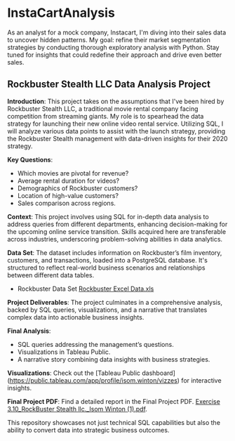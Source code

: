 # InstaCartAnalysis
As an analyst for a mock company, Instacart, I'm diving into their sales data to uncover hidden patterns. My goal: refine their market segmentation strategies by conducting thorough exploratory analysis with Python. Stay tuned for insights that could redefine their approach and drive even better sales.
## Rockbuster Stealth LLC Data Analysis Project

**Introduction**: This project takes on the assumptions that I've been hired by Rockbuster Stealth LLC, a traditional movie rental company facing competition from streaming giants. My role is to spearhead the data strategy for launching their new online video rental service. Utilizing SQL, I will analyze various data points to assist with the launch strategy, providing the Rockbuster Stealth management with data-driven insights for their 2020 strategy.

**Key Questions**:
- Which movies are pivotal for revenue?
- Average rental duration for videos?
- Demographics of Rockbuster customers?
- Location of high-value customers?
- Sales comparison across regions.

**Context**: This project involves using SQL for in-depth data analysis to address queries from different departments, enhancing decision-making for the upcoming online service transition. Skills acquired here are transferable across industries, underscoring problem-solving abilities in data analytics.

**Data Set**: The dataset includes information on Rockbuster’s film inventory, customers, and transactions, loaded into a PostgreSQL database. It's structured to reflect real-world business scenarios and relationships between different data tables.

- Rockbuster Data Set 
[Rockbuster Excel Data.xls](https://github.com/isom17/InstaCartAnalysis/files/14471305/Rockbuster.Excel.Data.xls)

**Project Deliverables**: The project culminates in a comprehensive analysis, backed by SQL queries, visualizations, and a narrative that translates complex data into actionable business insights.

**Final Analysis**:
- SQL queries addressing the management’s questions.
- Visualizations in Tableau Public.
- A narrative story combining data insights with business strategies.

**Visualizations**: Check out the [Tableau Public dashboard] (https://public.tableau.com/app/profile/isom.winton/vizzes) for interactive insights.  

**Final Project PDF**: Find a detailed report in the Final Project PDF.
[Exercise 3.10_RockBuster Stealth llc._Isom Winton (1).pdf](https://github.com/isom17/InstaCartAnalysis/files/14471297/Exercise.3.10_RockBuster.Stealth.llc._Isom.Winton.1.pdf).

This repository showcases not just technical SQL capabilities but also the ability to convert data into strategic business outcomes.
